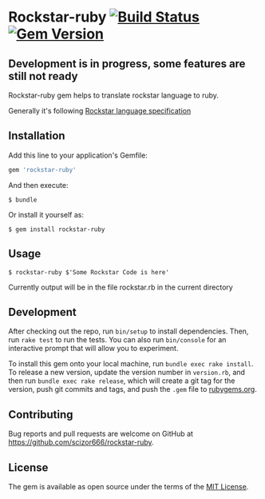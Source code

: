 # Rockstar-ruby [![Build Status](https://travis-ci.org/scizor666/rockstar-ruby.svg?branch=master)](https://travis-ci.org/scizor666/rockstar-ruby) [![Gem Version](https://badge.fury.io/rb/rockstar-ruby.svg)](https://badge.fury.io/rb/rockstar-ruby)

## Development is in progress, some features are still not ready

Rockstar-ruby gem helps to translate rockstar language to ruby. 

Generally it's following [Rockstar language specification](https://github.com/dylanbeattie/rockstar)

## Installation

Add this line to your application's Gemfile:

```ruby
gem 'rockstar-ruby'
```

And then execute:

    $ bundle

Or install it yourself as:

    $ gem install rockstar-ruby

## Usage

    $ rockstar-ruby $'Some Rockstar Code is here'
    
Currently output will be in the file rockstar.rb in the current directory

## Development

After checking out the repo, run `bin/setup` to install dependencies. Then, run `rake test` to run the tests. You can also run `bin/console` for an interactive prompt that will allow you to experiment.

To install this gem onto your local machine, run `bundle exec rake install`. To release a new version, update the version number in `version.rb`, and then run `bundle exec rake release`, which will create a git tag for the version, push git commits and tags, and push the `.gem` file to [rubygems.org](https://rubygems.org).

## Contributing

Bug reports and pull requests are welcome on GitHub at https://github.com/scizor666/rockstar-ruby.

## License

The gem is available as open source under the terms of the [MIT License](https://opensource.org/licenses/MIT).
